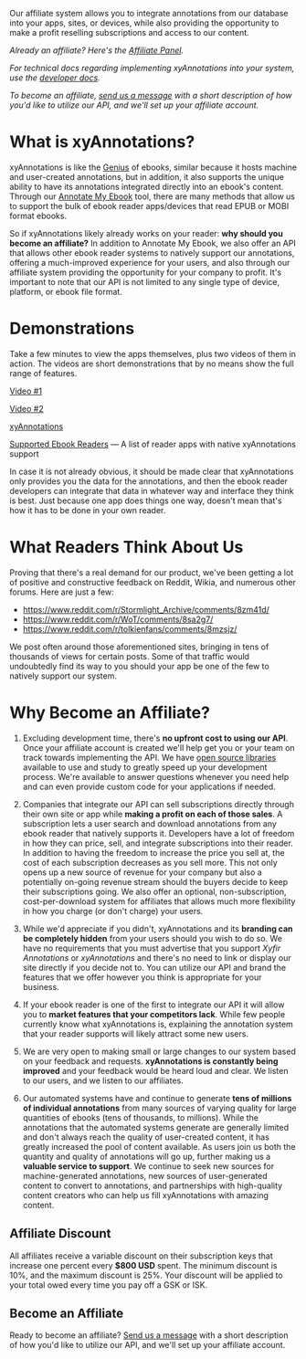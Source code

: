 Our affiliate system allows you to integrate annotations from our database into your apps, sites, or devices, while also providing the opportunity to make a profit reselling subscriptions and access to our content.

_Already an affiliate? Here's the [Affiliate Panel](https://annotations.xyfir.com/affiliate)._

_For technical docs regarding implementing xyAnnotations into your system, use the [developer docs](https://github.com/Xyfir/Documentation/blob/master/xyfir-annotations/developers.md)._

_To become an affiliate, [send us a message](https://www.xyfir.com/contact) with a short description of how you'd like to utilize our API, and we'll set up your affiliate account._

# What is xyAnnotations?

xyAnnotations is like the [Genius](https://genius.com) of ebooks, similar because it hosts machine and user-created annotations, but in addition, it also supports the unique ability to have its annotations integrated directly into an ebook's content. Through our [Annotate My Ebook](https://annotations.xyfir.com/annotate-my-ebook) tool, there are many methods that allow us to support the bulk of ebook reader apps/devices that read EPUB or MOBI format ebooks.

So if xyAnnotations likely already works on your reader: **why should you become an affiliate?** In addition to Annotate My Ebook, we also offer an API that allows other ebook reader systems to natively support our annotations, offering a much-improved experience for your users, and also through our affiliate system providing the opportunity for your company to profit. It's important to note that our API is not limited to any single type of device, platform, or ebook file format.

# Demonstrations

Take a few minutes to view the apps themselves, plus two videos of them in action. The videos are short demonstrations that by no means show the full range of features.

[Video #1](https://youtu.be/0xbucbG6R1U "xy:video:youtube")

[Video #2](https://youtu.be/5bjqJL1qDiw "xy:video:youtube")

[xyAnnotations](https://annotations.xyfir.com)

[Supported Ebook Readers](https://annotations.xyfir.com/forums/6/104) — A list of reader apps with native xyAnnotations support

In case it is not already obvious, it should be made clear that xyAnnotations only provides you the data for the annotations, and then the ebook reader developers can integrate that data in whatever way and interface they think is best. Just because one app does things one way, doesn't mean that's how it has to be done in your own reader.

# What Readers Think About Us

Proving that there's a real demand for our product, we've been getting a lot of positive and constructive feedback on Reddit, Wikia, and numerous other forums. Here are just a few:

- https://www.reddit.com/r/Stormlight_Archive/comments/8zm41d/
- https://www.reddit.com/r/WoT/comments/8sa2g7/
- https://www.reddit.com/r/tolkienfans/comments/8mzsjz/

We post often around those aforementioned sites, bringing in tens of thousands of views for certain posts. Some of that traffic would undoubtedly find its way to you should your app be one of the few to natively support our system.

# Why Become an Affiliate?

1. Excluding development time, there's **no upfront cost to using our API**. Once your affiliate account is created we'll help get you or your team on track towards implementing the API. We have [open source libraries](https://github.com/Xyfir/annotate) available to use and study to greatly speed up your development process. We're available to answer questions whenever you need help and can even provide custom code for your applications if needed.

2. Companies that integrate our API can sell subscriptions directly through their own site or app while **making a profit on each of those sales**. A subscription lets a user search and download annotations from any ebook reader that natively supports it. Developers have a lot of freedom in how they can price, sell, and integrate subscriptions into their reader. In addition to having the freedom to increase the price you sell at, the cost of each subscription decreases as you sell more. This not only opens up a new source of revenue for your company but also a potentially on-going revenue stream should the buyers decide to keep their subscriptions going. We also offer an optional, non-subscription, cost-per-download system for affiliates that allows much more flexibility in how you charge (or don't charge) your users.

3. While we'd appreciate if you didn't, xyAnnotations and its **branding can be completely hidden** from your users should you wish to do so. We have no requirements that you must advertise that you support _Xyfir Annotations_ or _xyAnnotations_ and there's no need to link or display our site directly if you decide not to. You can utilize our API and brand the features that we offer however you think is appropriate for your business.

4. If your ebook reader is one of the first to integrate our API it will allow you to **market features that your competitors lack**. While few people currently know what xyAnnotations is, explaining the annotation system that your reader supports will likely attract some new users.

5. We are very open to making small or large changes to our system based on your feedback and requests. **xyAnnotations is constantly being improved** and your feedback would be heard loud and clear. We listen to our users, and we listen to our affiliates.

6. Our automated systems have and continue to generate **tens of millions of individual annotations** from many sources of varying quality for large quantities of ebooks (tens of thousands, to millions). While the annotations that the automated systems generate are generally limited and don't always reach the quality of user-created content, it has greatly increased the pool of content available. As users join us both the quantity and quality of annotations will go up, further making us a **valuable service to support**. We continue to seek new sources for machine-generated annotations, new sources of user-generated content to convert to annotations, and partnerships with high-quality content creators who can help us fill xyAnnotations with amazing content.

## Affiliate Discount

All affiliates receive a variable discount on their subscription keys that increase one percent every **$800 USD** spent. The minimum discount is 10%, and the maximum discount is 25%. Your discount will be applied to your total owed every time you pay off a GSK or ISK.

## Become an Affiliate

Ready to become an affiliate? [Send us a message](https://www.xyfir.com/contact) with a short description of how you'd like to utilize our API, and we'll set up your affiliate account.
